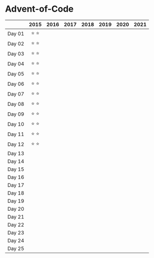 # Advent-of-Code

|        |      2015     |      2016     |      2017     |      2018     |      2019     |      2020     |      2021     |
| :----- | :-----------: | :-----------: | :-----------: | :-----------: | :-----------: | :-----------: | :-----------: |
| Day 01 | :star: :star: |               |               |               |               |               |               |
| Day 02 | :star: :star: |               |               |               |               |               |               |
| Day 03 | :star: :star: |               |               |               |               |               |               |
| Day 04 | :star: :star: |               |               |               |               |               |               |
| Day 05 | :star: :star: |               |               |               |               |               |               |
| Day 06 | :star: :star: |               |               |               |               |               |               |
| Day 07 | :star: :star: |               |               |               |               |               |               |
| Day 08 | :star: :star: |               |               |               |               |               |               |
| Day 09 | :star: :star: |               |               |               |               |               |               |
| Day 10 | :star: :star: |               |               |               |               |               |               |
| Day 11 | :star: :star: |               |               |               |               |               |               |
| Day 12 | :star: :star: |               |               |               |               |               |               |
| Day 13 |               |               |               |               |               |               |               |
| Day 14 |               |               |               |               |               |               |               |
| Day 15 |               |               |               |               |               |               |               |
| Day 16 |               |               |               |               |               |               |               |
| Day 17 |               |               |               |               |               |               |               |
| Day 18 |               |               |               |               |               |               |               |
| Day 19 |               |               |               |               |               |               |               |
| Day 20 |               |               |               |               |               |               |               |
| Day 21 |               |               |               |               |               |               |               |
| Day 22 |               |               |               |               |               |               |               |
| Day 23 |               |               |               |               |               |               |               |
| Day 24 |               |               |               |               |               |               |               |
| Day 25 |               |               |               |               |               |               |               |

